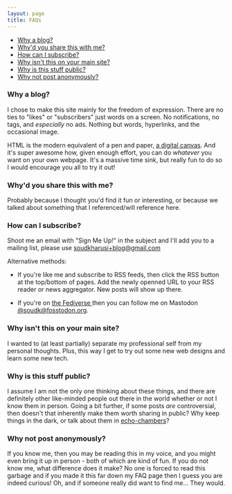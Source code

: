 ```yaml
---
layout: page
title: FAQs
---
```


* [Why a blog?](#faq-blog)
* [Why'd you share this with me?](#faq-share)
* [How can I subscribe?](#faq-subscribe)
* [Why isn't this on your main site?](#faq-mainsite)
* [Why is this stuff public?](#faq-public)
* [Why not post anonymously?](#faq-anon)

<h3 id="faq-blog">Why a blog?</h3>

I chose to make this site mainly for the freedom of expression. There are no ties to "likes" or "subscribers" just words on a screen. No notifications, no tags, and _especially_ no ads. Nothing but words, hyperlinks, and the occasional image.
 
HTML is the modern equivalent of a  pen and paper, <a href="/journal/digital-canvas.html">a digital canvas</a>. And it's super awesome how, given enough effort, you can do _whatever_ you want on your own webpage. It's a massive time sink, but really fun to do so I would encourage you all to try it out!

<h3 id="faq-share">Why'd you share this with me?</h3>

Probably because I thought you'd find it fun or interesting, or because we talked about something that I referenced/will reference here. 

<h3 id="faq-subscribe">How can I subscribe?</h3>

Shoot me an email with "Sign Me Up!" in the subject and I'll add you to a mailing list, please use <a href="mailto:soudkharusi+blog@gmail.com">soudkharusi+blog@gmail.com</a>

Alternative methods: 
* If you're like me and subscribe to RSS feeds, then click the RSS button at the top/bottom of pages. Add the newly openned URL to your RSS reader or news aggregator. New posts will show up there. 

* If you're on <a href="https://www.youtube.com/watch?v=S57uhCQBEk0" target="_blank">the Fediverse </a> then you can follow me on Mastodon <a href="https://fosstodon.org/@soudk" rel="me" target="_blank">@soudk@fosstodon.org</a>.  

<h3 id="faq-mainsite">Why isn't this on your main site?</h3>

I wanted to (at least partially) separate my professional self from my personal thoughts. Plus, this way I get to try out some new web designs and learn some new tech.  

<h3 id="faq-public">Why is this stuff public?</h3>

I assume I am not the only one thinking about these things, and there are definitely other like-minded people out there in the world whether or not I know them in person. Going a bit further, if some posts _are_ controversial, then doesn't that inherently make them worth sharing in public? Why keep things in the dark, or talk about them in <a href="https://en.wikipedia.org/wiki/Echo_chamber_%28media%29" target="_blank">echo-chambers</a>?

<h3 id="faq-anon">Why not post anonymously?</h3>

If you know me, then you may be reading this in my voice, and you might even bring it up in person - both of which are kind of fun. If you do not know me, what difference does it make? No one is forced to read this garbage and if you made it this far down my FAQ page then I guess you are indeed curious! Oh, and if someone really did want to find me... They would.



